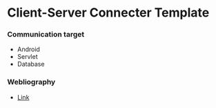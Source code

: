 Client-Server Connecter Template
=============

### Communication target
- Android
- Servlet
- Database



### Webliography 
- [Link](http://www.androidsnippets.com/asyntask-in-android)
